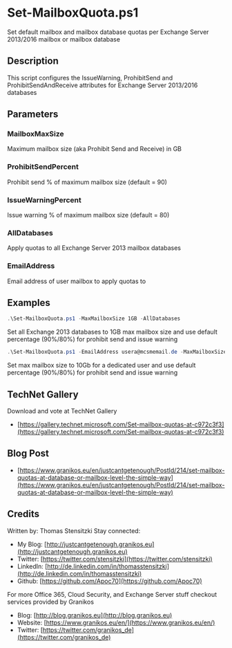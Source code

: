 # Set-MailboxQuota.ps1

Set default mailbox and mailbox database quotas per Exchange Server 2013/2016 mailbox or mailbox database

## Description

This script configures the IssueWarning, ProhibitSend and ProhibitSendAndReceive attributes for Exchange Server 2013/2016 databases

## Parameters

### MailboxMaxSize  

Maximum mailbox size (aka Prohibit Send and Receive) in GB

### ProhibitSendPercent

Prohibit send % of maximum mailbox size (default = 90)

### IssueWarningPercent

Issue warning % of maximum mailbox size (default = 80)

### AllDatabases

Apply quotas to all Exchange Server 2013 mailbox databases

### EmailAddress

Email address of user mailbox to apply quotas to

## Examples

``` PowerShell
.\Set-MailboxQuota.ps1 -MaxMailboxSize 1GB -AllDatabases
```

Set all Exchange 2013 databases to 1GB max mailbox size and use default percentage (90%/80%) for prohibit send and issue warning

``` PowerShell
.\Set-MailboxQuota.ps1 -EmailAddress usera@mcsmemail.de -MaxMailboxSize 10GB
```

Set max mailbox size to 10Gb for a dedicated user and use default percentage (90%/80%) for prohibit send and issue warning

## TechNet Gallery

Download and vote at TechNet Gallery

* [https://gallery.technet.microsoft.com/Set-mailbox-quotas-at-c972c3f3](https://gallery.technet.microsoft.com/Set-mailbox-quotas-at-c972c3f3)

## Blog Post

* [https://www.granikos.eu/en/justcantgetenough/PostId/214/set-mailbox-quotas-at-database-or-mailbox-level-the-simple-way](https://www.granikos.eu/en/justcantgetenough/PostId/214/set-mailbox-quotas-at-database-or-mailbox-level-the-simple-way)

## Credits

Written by: Thomas Stensitzki
Stay connected:

* My Blog: [http://justcantgetenough.granikos.eu](http://justcantgetenough.granikos.eu)
* Twitter: [https://twitter.com/stensitzki](https://twitter.com/stensitzki)
* LinkedIn:	[http://de.linkedin.com/in/thomasstensitzki](http://de.linkedin.com/in/thomasstensitzki)
* Github: [https://github.com/Apoc70](https://github.com/Apoc70)

For more Office 365, Cloud Security, and Exchange Server stuff checkout services provided by Granikos

* Blog: [http://blog.granikos.eu](http://blog.granikos.eu)
* Website: [https://www.granikos.eu/en/](https://www.granikos.eu/en/)
* Twitter: [https://twitter.com/granikos_de](https://twitter.com/granikos_de)
